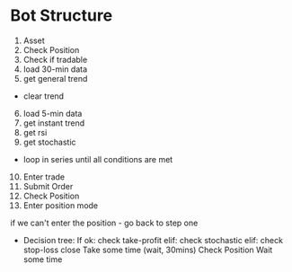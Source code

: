 # Bot Structure

1. Asset
2. Check Position
3. Check if tradable
4. load 30-min data
5. get general trend

- clear trend

6. load 5-min data
7. get instant trend
8. get rsi
9. get stochastic

- loop in series until all conditions are met

10. Enter trade
11. Submit Order
12. Check Position
13. Enter position mode

if we can't enter the position - go back to step one

- Decision tree:
If ok: 
  check take-profit
elif: 
  check stochastic
elif:
  check stop-loss
close
Take some time (wait, 30mins)
Check Position
Wait some time


